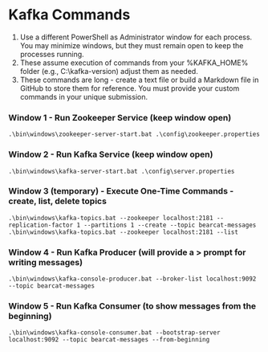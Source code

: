 # Kafka Commands

1. Use a different PowerShell as Administrator window for each process.  You may minimize windows, but they must remain  open to keep the processes running.
2. These assume execution of commands from your %KAFKA_HOME% folder (e.g., C:\kafka-version) adjust them as needed. 
3. These commands are long - create a text file or build a Markdown file in GitHub to store them for reference. You must provide your custom commands in your unique submission.

### Window 1 - Run Zookeeper Service  (keep window open)
```
.\bin\windows\zookeeper-server-start.bat .\config\zookeeper.properties
```
### Window 2 - Run Kafka Service (keep window open)
```
.\bin\windows\kafka-server-start.bat .\config\server.properties
```
### Window 3 (temporary) - Execute One-Time Commands - create, list, delete topics 
```
.\bin\windows\kafka-topics.bat --zookeeper localhost:2181 --replication-factor 1 --partitions 1 --create --topic bearcat-messages
.\bin\windows\kafka-topics.bat --zookeeper localhost:2181 --list
```
### Window 4 - Run Kafka Producer (will provide a > prompt for writing messages)
```
.\bin\windows\kafka-console-producer.bat --broker-list localhost:9092 --topic bearcat-messages
```
### Window 5 - Run Kafka Consumer (to show messages from the beginning)
```
.\bin\windows\kafka-console-consumer.bat --bootstrap-server localhost:9092 --topic bearcat-messages --from-beginning
```


